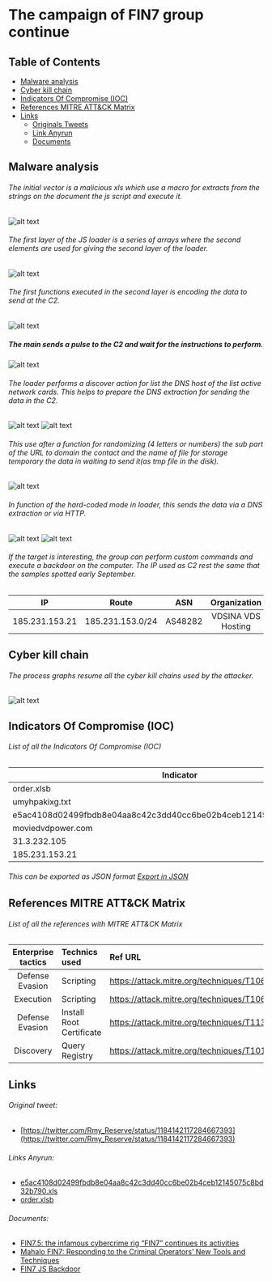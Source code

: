 # The campaign of FIN7 group continue
## Table of Contents
* [Malware analysis](#Malware-analysis)
* [Cyber kill chain](#Cyber-kill-chain)
* [Indicators Of Compromise (IOC)](#IOC)
* [References MITRE ATT&CK Matrix](#Ref-MITRE-ATTACK)
* [Links](#Links)
  + [Originals Tweets](#Original-Tweet)
  + [Link Anyrun](#Links-Anyrun)
  + [Documents](#Documents)
## Malware analysis <a name="Malware-analysis"></a>
###### The initial vector is a malicious xls which use a macro for extracts from the strings on the document the js script and execute it.
![alt text](https://raw.githubusercontent.com/StrangerealIntel/CyberThreatIntel/master/Russia/Cybercriminal%20group/FIN7/16-10-19/Pictures/Macro.png)
###### The first layer of the JS loader is a series of arrays where the second elements are used for giving the second layer of the loader.
![alt text](https://raw.githubusercontent.com/StrangerealIntel/CyberThreatIntel/master/Russia/Cybercriminal%20group/FIN7/16-10-19/Pictures/layer1.png)
###### The first functions executed in the second layer is encoding the data to send at the C2.
![alt text](https://raw.githubusercontent.com/StrangerealIntel/CyberThreatIntel/master/Russia/Cybercriminal%20group/FIN7/16-10-19/Pictures/layer2%20-%20decode.png)
##### The main sends a pulse to the C2 and wait for the instructions to perform.
![alt text](https://raw.githubusercontent.com/StrangerealIntel/CyberThreatIntel/master/Russia/Cybercriminal%20group/FIN7/16-10-19/Pictures/layer2%20-%20main.png)
###### The loader performs a discover action for list the DNS host of the list active network cards. This helps to prepare the DNS extraction for sending the data in the C2.
![alt text](https://raw.githubusercontent.com/StrangerealIntel/CyberThreatIntel/master/Russia/Cybercriminal%20group/FIN7/16-10-19/Pictures/layer2%20-%20id.png)
![alt text](https://raw.githubusercontent.com/StrangerealIntel/CyberThreatIntel/master/Russia/Cybercriminal%20group/FIN7/16-10-19/Pictures/layer2%20-%20id.png)

###### This use after a function for randomizing (4 letters or numbers) the sub part of the URL to domain the contact and the name of file for storage temporary the data in waiting to send it(as tmp file in the disk).
![alt text](https://raw.githubusercontent.com/StrangerealIntel/CyberThreatIntel/master/Russia/Cybercriminal%20group/FIN7/16-10-19/Pictures/layer2%20-%20ns.png)
###### In function of the hard-coded mode in loader, this sends the data via a DNS extraction or via HTTP.
![alt text](https://raw.githubusercontent.com/StrangerealIntel/CyberThreatIntel/master/Russia/Cybercriminal%20group/FIN7/16-10-19/Pictures/layer2%20-%20send.png)
![alt text](https://raw.githubusercontent.com/StrangerealIntel/CyberThreatIntel/master/Russia/Cybercriminal%20group/FIN7/16-10-19/Pictures/layer2%20-%20dnsext.png)
###### If the target is interesting, the group can perform custom commands and execute a backdoor on the computer. The IP used as C2 rest the same that the samples spotted early September.
|IP|Route|ASN|Organization|Country|City|Coordinates|
| :---------------: | :---------------: | :---------------: |:---------------: |:---------------: |:---------------: |:---------------: |
|185.231.153.21| 185.231.153.0/24|AS48282|VDSINA VDS Hosting|Russia|Moscow|55.7386,37.6068|
## Cyber kill chain <a name="Cyber-kill-chain"></a>
###### The process graphs resume all the cyber kill chains used by the attacker. 
![alt text](https://raw.githubusercontent.com/StrangerealIntel/CyberThreatIntel/master/Russia/Cybercriminal%20group/FIN7/16-10-19/Pictures/CyberKill.png)

## Indicators Of Compromise (IOC) <a name="IOC"></a>
###### List of all the Indicators Of Compromise (IOC)

|Indicator|Description|
| ------------- |:-------------|
|order.xlsb|2ba6709be053eb456c7fbe0c7e19196fefc7fe93afaea1e008c417aa6faeeeb3|
|umyhpakixg.txt|980b6ec3e3fc3d25af8273e8c85142c551875a472cc900e427b9c4cb87e59d39|
|e5ac4108d02499fbdb8e04aa8c42c3dd40cc6be02b4ceb12145075c8bd32b790.xls|e5ac4108d02499fbdb8e04aa8c42c3dd40cc6be02b4ceb12145075c8bd32b790|
|moviedvdpower.com|Domain requested|
|31.3.232.105|IP requested|
|185.231.153.21|IP C2|

###### This can be exported as JSON format [Export in JSON](https://raw.githubusercontent.com/StrangerealIntel/CyberThreatIntel/master/Russia/Cybercriminal%20group/FIN7/16-10-19/IOC-FIN7-16-10-19.json)	

## References MITRE ATT&CK Matrix <a name="Ref-MITRE-ATTACK"></a>
###### List of all the references with MITRE ATT&CK Matrix

|Enterprise tactics|Technics used|Ref URL|
| :---------------: |:-------------| :------------- |
|Defense Evasion|Scripting|https://attack.mitre.org/techniques/T1064/|
|Execution|Scripting|https://attack.mitre.org/techniques/T1064/|
|Defense Evasion|Install Root Certificate|https://attack.mitre.org/techniques/T1130/|
|Discovery|Query Registry|https://attack.mitre.org/techniques/T1012/|

## Links <a name="Links"></a>
###### Original tweet: 
* [https://twitter.com/Rmy_Reserve/status/1184142117284667393](https://twitter.com/Rmy_Reserve/status/1184142117284667393) <a name="Original-Tweet"></a>
###### Links Anyrun: <a name="Links-Anyrun"></a>
* [e5ac4108d02499fbdb8e04aa8c42c3dd40cc6be02b4ceb12145075c8bd32b790.xls](https://app.any.run/tasks/f2454e33-3d31-48a4-b49a-1b5c50eb7182)
* [order.xlsb](https://app.any.run/tasks/43371f0f-35d0-4d1d-a0f3-4c8e41cd31c8)
###### Documents:<a name="Documents"></a>
* [FIN7.5: the infamous cybercrime rig “FIN7” continues its activities](https://securelist.com/fin7-5-the-infamous-cybercrime-rig-fin7-continues-its-activities/90703/)
* [Mahalo FIN7: Responding to the Criminal Operators’ New Tools and Techniques](https://www.fireeye.com/blog/threat-research/2019/10/mahalo-fin7-responding-to-new-tools-and-techniques.html)
* [FIN7 JS Backdoor](https://github.com/StrangerealIntel/CyberThreatIntel/blob/master/Russia/Cybercriminal%20group/FIN7/16-10-19/Code/FIN7.js)
